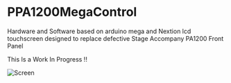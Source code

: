 # PPA1200MegaControl
Hardware and Software based on arduino mega and Nextion lcd touchscreen designed to replace defective Stage Accompany PA1200 Front Panel

<t2>This Is a Work In Progress !! </t2>


<img class="fit-picture"
     src="https://github.com/AlexandreLuce/PPA1200MegaControl/blob/master/Docs/Img/Img_1.jpg"
     alt="Screen" />
     
     

